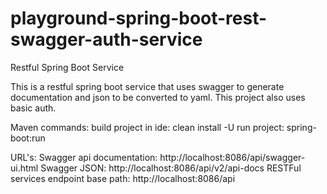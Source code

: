 # playground-spring-boot-rest-swagger-auth-service
Restful Spring Boot Service

This is a restful spring boot service that uses swagger to generate documentation and json to be converted to yaml.
This project also uses basic auth.

Maven commands:
build project in ide: clean install -U
run project: spring-boot:run

URL's:
Swagger api documentation: http://localhost:8086/api/swagger-ui.html
Swagger JSON: http://localhost:8086/api/v2/api-docs
RESTFul services endpoint base path: http://localhost:8086/api
